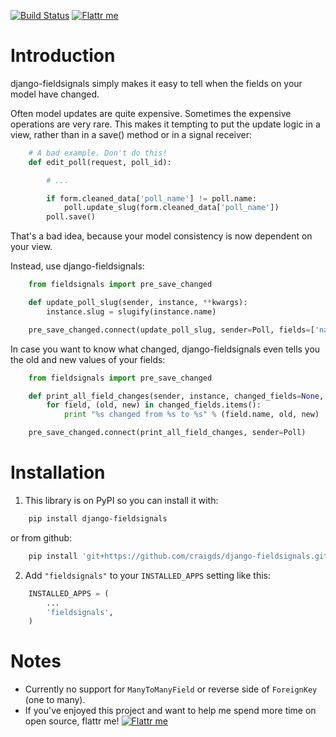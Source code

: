 [![Build Status](https://travis-ci.org/craigds/django-fieldsignals.svg?branch=master)](https://travis-ci.org/craigds/django-fieldsignals) [![Flattr me](http://api.flattr.com/button/flattr-badge-large.png)](https://flattr.com/submit/auto?user_id=craigds&url=https://github.com/craigds/django-fieldsignals/&title=django-fieldsignals&language=en_GB&tags=django,python,github&category=software)

# Introduction

django-fieldsignals simply makes it easy to tell when the fields on your model have changed.

Often model updates are quite expensive. Sometimes the expensive operations
are very rare. This makes it tempting to put the update logic in a view,
rather than in a save() method or in a signal receiver:

```python
    # A bad example. Don't do this!
    def edit_poll(request, poll_id):

        # ...

        if form.cleaned_data['poll_name'] != poll.name:
            poll.update_slug(form.cleaned_data['poll_name'])
        poll.save()
```

That's a bad idea, because your model consistency is now dependent on your view.

Instead, use django-fieldsignals:

```python
    from fieldsignals import pre_save_changed

    def update_poll_slug(sender, instance, **kwargs):
        instance.slug = slugify(instance.name)

    pre_save_changed.connect(update_poll_slug, sender=Poll, fields=['name'])
```


In case you want to know what changed, django-fieldsignals even tells you the old and
new values of your fields:

```python
    from fieldsignals import pre_save_changed

    def print_all_field_changes(sender, instance, changed_fields=None, **kwargs):
        for field, (old, new) in changed_fields.items():
            print "%s changed from %s to %s" % (field.name, old, new)

    pre_save_changed.connect(print_all_field_changes, sender=Poll)
```

# Installation

1. This library is on PyPI so you can install it with:

```bash
    pip install django-fieldsignals
```

or from github:

```bash
    pip install 'git+https://github.com/craigds/django-fieldsignals.git#egg=django-fieldsignals'
```

2. Add `"fieldsignals"` to your `INSTALLED_APPS` setting like this:

```python
    INSTALLED_APPS = (
        ...
        'fieldsignals',
    )
```

# Notes

* Currently no support for `ManyToManyField` or reverse side of `ForeignKey` (one to many).
* If you've enjoyed this project and want to help me spend more time on open source, flattr me! [![Flattr me](http://api.flattr.com/button/flattr-badge-large.png)](https://flattr.com/submit/auto?user_id=craigds&url=https://github.com/craigds/django-fieldsignals/&title=django-fieldsignals&language=en_GB&tags=django,python,github&category=software)
